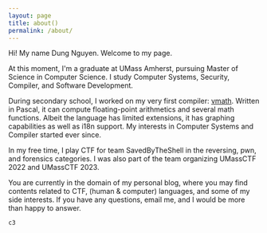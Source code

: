 ```yaml
---
layout: page
title: about()
permalink: /about/
---
```


Hi! My name Dung Nguyen. Welcome to my page.

At this moment, I'm a graduate at UMass Amherst, pursuing Master of Science in Computer Science. I study Computer Systems, Security, Compiler, and Software Development.

During secondary school, I worked on my very first compiler:
[vmath](https://winux8yt3.github.io/vmath/).
Written in Pascal, it can compute floating-point arithmetics and several math functions.
Albeit the language has limited extensions, it has graphing capabilities as well as i18n support.
My interests in Computer Systems and Compiler started ever since.

In my free time, I play CTF for team SavedByTheShell in the reversing, pwn, and forensics categories.
I was also part of the team organizing UMassCTF 2022 and UMassCTF 2023.

You are currently in the domain of my personal blog, where you may find contents
related to CTF, (human & computer) languages, and some of my side interests.
If you have any questions, email me, and I would be more than happy to answer.

`c3`